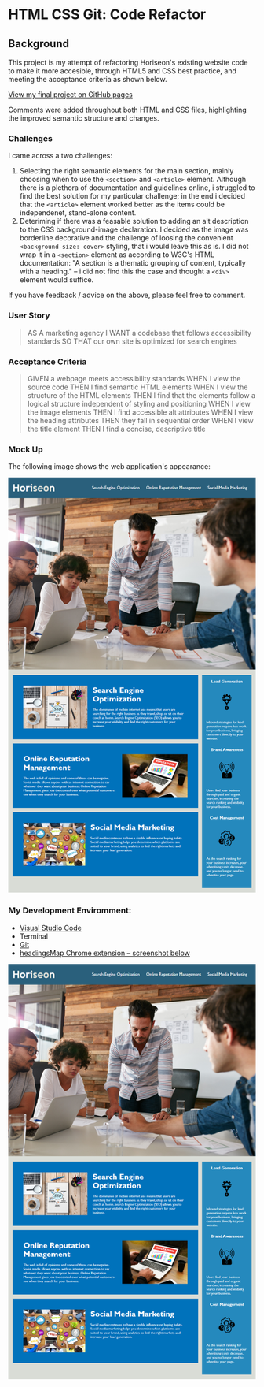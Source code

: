 # HTML CSS Git: Code Refactor

## Background

This project is my attempt of refactoring Horiseon's existing website code to make it more accesible, through HTML5 and CSS best practice, and meeting the acceptance criteria as shown below. 

[View my final project on GitHub pages](https://rubybassi.github.io/code-refactor-assignment)

Comments were added throughout both HTML and CSS files, highlighting the improved semantic structure and changes.  

### Challenges

I came across a two challenges: 

1. Selecting the right semantic elements for the main section, mainly choosing when to use the `<section>` and `<article>` element. Although there is a plethora of documentation and guidelines online, i struggled to find the best solution for my particular challenge; in the end i decided that the `<article>` element worked better as the items could be independenet, stand-alone content.  
2. Deteriming if there was a feasable solution to adding an alt description to the CSS background-image declaration. I decided as the image was borderline decorative and the challenge of loosing the convenient `<background-size: cover>` styling, that i would leave this as is. I did not wrap it in a `<section>` element as according to W3C's HTML documentation: "A section is a thematic grouping of content, typically with a heading." – i did not find this the case and thought a `<div>` element would suffice.

If you have feedback / advice on the above, please feel free to comment.


### User Story

> AS A marketing agency
> I WANT a codebase that follows accessibility standards
> SO THAT our own site is optimized for search engines

### Acceptance Criteria

> GIVEN a webpage meets accessibility standards
> WHEN I view the source code
> THEN I find semantic HTML elements
> WHEN I view the structure of the HTML elements
> THEN I find that the elements follow a logical structure independent of styling and positioning
> WHEN I view the image elements
> THEN I find accessible alt attributes
> WHEN I view the heading attributes
> THEN they fall in sequential order
> WHEN I view the title element
> THEN I find a concise, descriptive title

### Mock Up

The following image shows the web application's appearance:

![End Game Mock Up](/01-html-css-git-homework-demo.png)

### My Development Enviromment:
* [Visual Studio Code](https://code.visualstudio.com/)
* Terminal
* [Git](https://git-scm.com/book/en/v2/Getting-Started-Installing-Git)
* [headingsMap Chrome extension – screenshot below](https://chrome.google.com/webstore/detail/headingsmap/flbjommegcjonpdmenkdiocclhjacmbi?hl=en)

![headingsApp extension for testing document outline](/01-html-css-git-homework-demo.png)
